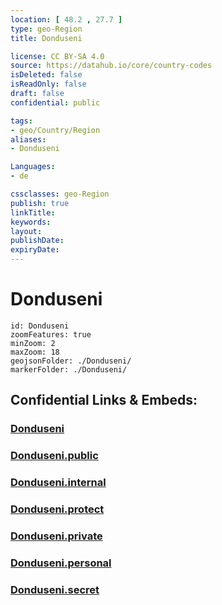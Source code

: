 ```yaml
---
location: [ 48.2 , 27.7 ] 
type: geo-Region
title: Donduseni

license: CC BY-SA 4.0
source: https://datahub.io/core/country-codes
isDeleted: false
isReadOnly: false
draft: false
confidential: public

tags:
- geo/Country/Region
aliases:
- Donduseni

Languages:
- de

cssclasses: geo-Region
publish: true
linkTitle: 
keywords: 
layout: 
publishDate: 
expiryDate: 
---
```


# Donduseni

```leaflet
id: Donduseni
zoomFeatures: true 
minZoom: 2 
maxZoom: 18
geojsonFolder: ./Donduseni/
markerFolder: ./Donduseni/
```


## Confidential Links & Embeds: 

### [Donduseni](/_Standards/Earth/Continent/Europe/Europe~East/Moldova/Districts~Moldova/Donduseni.md) 

### [Donduseni.public](/_public/Earth/Continent/Europe/Europe~East/Moldova/Districts~Moldova/Donduseni.public.md) 

### [Donduseni.internal](/_internal/Earth/Continent/Europe/Europe~East/Moldova/Districts~Moldova/Donduseni.internal.md) 

### [Donduseni.protect](/_protect/Earth/Continent/Europe/Europe~East/Moldova/Districts~Moldova/Donduseni.protect.md) 

### [Donduseni.private](/_private/Earth/Continent/Europe/Europe~East/Moldova/Districts~Moldova/Donduseni.private.md) 

### [Donduseni.personal](/_personal/Earth/Continent/Europe/Europe~East/Moldova/Districts~Moldova/Donduseni.personal.md) 

### [Donduseni.secret](/_secret/Earth/Continent/Europe/Europe~East/Moldova/Districts~Moldova/Donduseni.secret.md)


